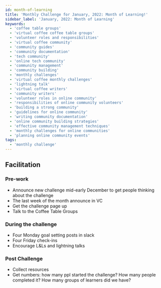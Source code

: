 ```yaml
---
id: month-of-learning
title: 'Monthly Challenge for January, 2022: Month of Learning!'
sidebar_label: 'January, 2022: Month of Learning'
keywords:
  - 'coffee table groups'
  - 'virtual coffee coffee table groups'
  - 'volunteer roles and responsibilities'
  - 'virtual coffee community'
  - 'community guides'
  - 'community documentation'
  - 'tech community'
  - 'online tech community'
  - 'community management'
  - 'community building'
  - 'monthly challenges'
  - 'virtual coffee monthly challenges'
  - 'lightning talk'
  - 'virtual coffee writers'
  - 'community writers'
  - 'volunteer roles in online community'
  - 'responsibilities of online community volunteers'
  - 'building a strong community'
  - 'guidelines for online community'
  - 'writing community documentation'
  - 'online community building strategies'
  - 'effective community management techniques'
  - 'monthly challenges for online communities'
  - 'planning online community events'
tags:
  - 'monthly challenge'
---
```


## Facilitation

### Pre-work

- Announce new challenge mid-early December to get people thinking about the challenge
- The last week of the month announce in VC
- Get the challenge page up
- Talk to the Coffee Table Groups

### During the challenge

- Four Monday goal setting posts in slack
- Four Friday check-ins
- Encourage L&Ls and lightning talks

### Post Challenge

- Collect resources
- Get numbers: how many ppl started the challenge? How many people completed it? How many groups of learners did we have?
